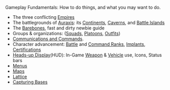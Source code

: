 Gameplay Fundamentals: How to do things, and what you may want to do.

- The three conflicting [Empires](../terminology/Empires.md)
- The battlegrounds of [Auraxis](../locations/Auraxis.md): its
  [Continents](../locations/Continent.md), [Caverns](../locations/Caverns.md),
  and [Battle Islands](../locations/Battle_Islands.md)
- The [Barebones](Barebones.md), fast and dirty newbie guide
- Groups & organizations: ([Squads](../terminology/Squad.md),
  [Platoons](../terminology/Platoon.md), [Outfits](../terminology/Outfit.md))
- [Communications and Commands](../commands/In-Game_Commands.md).
- Character advancement: [Battle](../terminology/Battle_Rank.md) and
  [Command Ranks](../terminology/Command_Rank.md),
  [Implants](../implants/Implants.md),
  [Certifications](../certifications/Certifications.md)
- [Heads-up Display](Heads-up_Display.md)(HUD): In-Game
  [Weapon](../weapons/Weapon.md) & [Vehicle](../vehicles/Vehicle.md) use, Icons,
  Status bars
- [Menus](Menu.md)
- [Maps](../terminology/Map.md)
- [Lattice](../terminology/Lattice.md)
- [Capturing Bases](Capturing_Bases.md)

<!--[Category:Game Guides](Category:Game_Guides.md)-->
